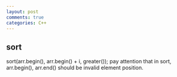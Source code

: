 ```yaml
---
layout: post
comments: true
categories: C++
---
```

## sort
  sort(arr.begin(), arr.begin() + i, greater<int>());
  pay attention that in sort, arr.begin(), arr.end() should be invalid element position. 
